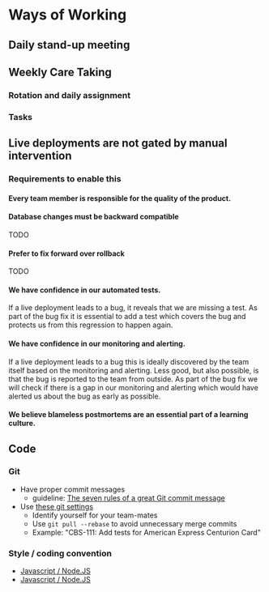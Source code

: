 # Ways of Working

## Daily stand-up meeting

## Weekly Care Taking

### Rotation and daily assignment

### Tasks

## Live deployments are not gated by manual intervention

### Requirements to enable this

#### Every team member is responsible for the quality of the product.

#### Database changes must be backward compatible

TODO

#### Prefer to fix forward over rollback

TODO

#### We have confidence in our automated tests.

If a live deployment leads to a bug, it reveals that we are missing a test. As part of the bug fix it is essential to add a test which covers the bug and protects us from this regression to happen again.

#### We have confidence in our monitoring and alerting.

If a live deployment leads to a bug this is ideally discovered by the team itself based on the monitoring and alerting. Less good, but also possible, is that the bug is reported to the team from outside. As part of the bug fix we will check if there is a gap in our monitoring and alerting which would have alerted us about the bug as early as possible.

#### We believe blameless postmortems are an essential part of a learning culture.


## Code

### Git

* Have proper commit messages
    * guideline: [The seven rules of a great Git commit message](https://chris.beams.io/posts/git-commit/)
* Use [these git settings](../../external_services/github/#git-settings)
    * Identify yourself for your team-mates
    * Use `git pull --rebase` to avoid unnecessary merge commits 
    * Example: "CBS-111: Add tests for American Express Centurion Card"

### Style / coding convention

* [Javascript / Node.JS](../../tech/javascript/)
* [Javascript / Node.JS](../../tech/kotlin/)